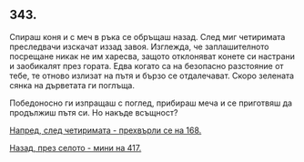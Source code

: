 ## 343.

Спираш коня и с меч в ръка се обръщаш назад. След миг четиримата
преследвачи изскачат иззад завоя. Изглежда, че заплашителното
посрещане никак не им харесва, защото отклоняват конете си
настрани и заобикалят през гората. Едва когато са на безопасно
разстояние от тебе, те отново излизат на пътя и бързо се отдалечават.
Скоро зелената сянка на дърветата ги поглъща.

Победоносно ги изпращаш с поглед, прибираш меча и се приготвяш
да продължиш пътя си. Но накъде всъщност?

[Напред, след четиримата - прехвърли се на 168.](./168)

[Назад, през селото - мини на 417.](./417)
